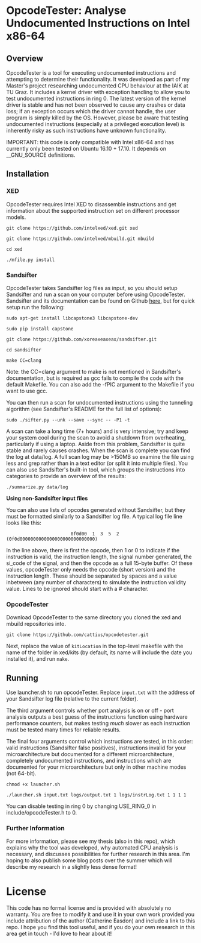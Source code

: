 OpcodeTester: Analyse Undocumented Instructions on Intel x86-64
===============================================================

## Overview

OpcodeTester is a tool for executing undocumented instructions and attempting to determine their functionality. It was developed as part of my Master's project researching undocumented CPU behaviour at the IAIK at TU Graz. It includes a kernel driver with exception handling to allow you to test undocumented instructions in ring 0. The latest version of the kernel driver is stable and has not been observed to cause any crashes or data loss; if an exception occurs which the driver cannot handle, the user program is simply killed by the OS. However, please be aware that testing undocumented instructions (especially at a privileged execution level) is inherently risky as such instructions have unknown functionality.  

IMPORTANT: this code is only compatible with Intel x86-64 and has currently only been tested on Ubuntu 16.10 + 17.10. It depends on __GNU_SOURCE definitions. 

## Installation

### XED
OpcodeTester requires Intel XED to disassemble instructions and get information about the supported instruction set on different processor models. 

```git clone https://github.com/intelxed/xed.git xed```

```git clone https://github.com/intelxed/mbuild.git mbuild```

```cd xed```

```./mfile.py install```


### Sandsifter
OpcodeTester takes Sandsifter log files as input, so you should setup Sandsifter and run a scan on your computer before using OpcodeTester. Sandsifter and its documentation can be found on Github [here](https://github.com/xoreaxeaxeax/sandsifter), but for quick setup run the following: 

```sudo apt-get install libcapstone3 libcapstone-dev```

```sudo pip install capstone```

```git clone https://github.com/xoreaxeaxeax/sandsifter.git```

```cd sandsifter```

```make CC=clang```


Note: the CC=clang argument to make is not mentioned in Sandsifter's documentation, but is required as gcc fails to compile the code with the default Makefile. You can also add the -fPIC argument to the Makefile if you want to use gcc.

You can then run a scan for undocumented instructions using the tunneling algorithm (see Sandsifter's README for the full list of options): 

```sudo ./sifter.py --unk --save --sync -- -P1 -t```

A scan can take a long time (7+ hours) and is very intensive; try and keep your system cool during the scan to avoid a shutdown from overheating, particularly if using a laptop. Aside from this problem, Sandsifter is quite stable and rarely causes crashes. When the scan is complete you can find the log at data/log. A full scan log may be >150MB so examine the file using less and grep rather than in a text editor (or split it into multiple files). You can also use Sandsifter's built-in tool, which groups the instructions into categories to provide an overview of the results:

```./summarize.py data/log```

**Using non-Sandsifter input files**

You can also use lists of opcodes generated without Sandsifter, but they must be formatted similarly to a Sandsifter log file. A typical log file line looks like this:

```                        0f0d00  1  3  5  2 (0f0d0000000000000000000000000000)```

In the line above, there is first the opcode, then 1 or 0 to indicate if the instruction is valid, the instruction length, the signal number generated, the si_code of the signal, and then the opcode as a full 15-byte buffer. Of these values, opcodeTester only needs the opcode (short version) and the instruction length. These should be separated by spaces and a value inbetween (any number of characters) to simulate the instruction validity value. Lines to be ignored should start with a # character.

### OpcodeTester

Download OpcodeTester to the same directory you cloned the xed and mbuild repositories into.

```git clone https://github.com/cattius/opcodetester.git```

Next, replace the value of ```kitLocation``` in the top-level makefile with the name of the folder in xed/kits (by default, its name will include the date you installed it), and run ```make```.

## Running

Use launcher.sh to run opcodeTester. Replace ```input.txt``` with the address of your Sandsifter log file (relative to the current folder). 

The third argument controls whether port analysis is on or off - port analysis outputs a best guess of the instructions function using hardware performance counters, but makes testing *much* slower as each instruction must be tested many times for reliable results.

The final four arguments control which instructions are tested, in this order: valid instructions (Sandsifter false positives), instructions invalid for your microarchitecture but documented for a different microarchitecture, completely undocumented instructions, and instructions which are documented for your microarchitecture but only in other machine modes (not 64-bit).

```chmod +x launcher.sh```

```./launcher.sh input.txt logs/output.txt 1 logs/instrLog.txt 1 1 1 1```

You can disable testing in ring 0 by changing USE_RING_0 in include/opcodeTester.h to 0.

### Further Information

For more information, please see my thesis (also in this repo), which explains why the tool was developed, why automated CPU analysis is necessary, and discusses possibilities for further research in this area. I'm hoping to also publish some blog posts over the summer which will describe my research in a slightly less dense format!

# License

This code has no formal license and is provided with absolutely no warranty. You are free to modify it and use it in your own work provided you include attribution of the author (Catherine Easdon) and include a link to this repo. I hope you find this tool useful, and if you do your own research in this area get in touch - I'd love to hear about it!